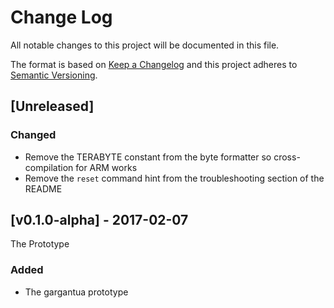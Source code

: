 # Change Log
All notable changes to this project will be documented in this file.

The format is based on [Keep a Changelog](http://keepachangelog.com/)
and this project adheres to [Semantic Versioning](http://semver.org/).

## [Unreleased]

### Changed
- Remove the TERABYTE constant from the byte formatter so cross-compilation for ARM works
- Remove the `reset` command hint from the troubleshooting section of the README

## [v0.1.0-alpha] - 2017-02-07

The Prototype

### Added
- The gargantua prototype
